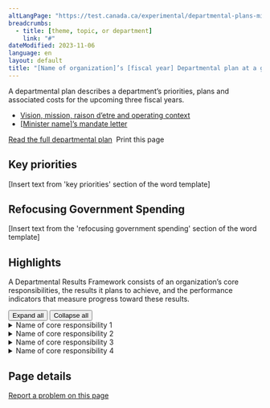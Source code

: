 ```yaml
---
altLangPage: "https://test.canada.ca/experimental/departmental-plans-ministeriels/dp-at-glance-fr.html"
breadcrumbs:
  - title: [theme, topic, or department]
    link: "#"
dateModified: 2023-11-06
language: en
layout: default
title: "[Name of organization]’s [fiscal year] Departmental plan at a glance"
---
```


<link rel="stylesheet" type="text/css" href="departmental-plans-ministeriels/css/theme.min.css" />
<div class="mwsgeneric-base-html parbase section">
  <p>A departmental plan describes a department&rsquo;s priorities, plans and  associated costs for the upcoming three fiscal years. </p>
<ul>
    <li><a href="#">Vision, mission, raison d&#8217;etre and operating context</a></li>
    <li><a href="#">[Minister name]&#8217;s mandate letter</a></li>
  </ul> 

 
  <div class="clearfix"></div>
  <section class="mrgn-tp-lg">
    <p><a href="https://test.canada.ca/experimental/departmental-plans-ministeriels/dp-full-page.html" class="btn btn-primary btn-lg">Read the full departmental plan</a> <span class="wb-toggle" data-toggle="{&quot;selector&quot;: &quot;main summary&quot;, &quot;print&quot;: &quot;on&quot;}"></span> <a onclick="window.print()" class="btn btn-default btn-lg"><span class="glyphicon glyphicon-print" aria-hidden="true"></span>&nbsp;Print this page</a> </p>
  </section>
  <section>
    <h2>Key priorities</h2>
    <p>[Insert text from 'key priorities' section of the word template]</p>
</section>
  <section>
    <h2>Refocusing Government Spending </h2>
    <p>[Insert text from the 'refocusing government spending' section of the word template]</p>
      </section>
  <section>
    <h2>Highlights </h2>
    <p>A Departmental Results Framework consists of an organization&rsquo;s&nbsp;core responsibilities, the  results it plans  to achieve, and the&nbsp;performance indicators&nbsp;that measure progress toward these  results.</p>
   <section id="cores"> <div class="btn-group mrgn-bttm-md">
<button type="button" class="btn btn-default wb-toggle" data-toggle="{&quot;selector&quot;: &quot;details&quot;, &quot;parent&quot;: &quot;#cores&quot;, &quot;type&quot;: &quot;on&quot;}">Expand all</button>
<button type="button" class="btn btn-default wb-toggle" data-toggle="{&quot;selector&quot;: &quot;details&quot;, &quot;parent&quot;: &quot;#cores&quot;, &quot;type&quot;: &quot;off&quot;}">Collapse all</button>
</div>
      <details class="brdr-tp brdr-rght brdr-bttm brdr-lft">
        <summary class="wb-toggle" data-toggle='{"print":"on"}'>Name of core responsibility 1</summary>
        <section>
            <p><strong>Departmental results:</strong></p>
              <ul>
                  <li>[Insert a bulleted list of all departmental results for this core responsibility]</li>
            </ul>
          <p><strong>Planned spending:</strong> [Insert planned spending]</p>
          <p><strong>Planned human resources:</strong> [Insert number of full-time equivalents]</p>
          <p><strong>Plans to achieve  results:</strong> </p>
          <p>[Insert a summary of the organization’s plans to achieve results]</p>
        <p>More information about [<a href="https://test.canada.ca/experimental/departmental-plans-ministeriels/dp-at-glance.html">name of core responsibility</a>] can be found in the full  departmental plan. </p>
        </section>
      </details>
      <details class="brdr-tp brdr-rght brdr-bttm brdr-lft">
        <summary class="wb-toggle" data-toggle='{"print":"on"}'>Name of core responsibility 2</summary>
        <section>
            <p><strong>Departmental results:</strong></p>
              <ul>
                  <li>[Insert a bulleted list of all departmental results for this core responsibility]</li>
            </ul>
          <p><strong>Planned spending:</strong> [Insert planned spending]</p>
          <p><strong>Planned human resources:</strong> [Insert number of full-time equivalents]</p>
          <p><strong>Plans to achieve  results:</strong> </p>
          <p>[Insert a summary of the organization’s plans to achieve results]</p>
        <p>More information about [<a href="https://test.canada.ca/experimental/departmental-plans-ministeriels/dp-at-glance.html">name of core responsibility</a>] can be found in the full departmental plan. </p>
        </section>
      </details>
      <details class="brdr-tp brdr-rght brdr-bttm brdr-lft">
        <summary class="wb-toggle" data-toggle='{"print":"on"}'>Name of core responsibility 3</summary>
        <section>
            <p><strong>Departmental results:</strong></p>
              <ul>
                  <li>[Insert a bulleted list of all departmental results for core responsibility]</li>
            </ul>
          <p><strong>Planned spending:</strong> [Insert planned spending]</p>
          <p><strong>Planned human resources:</strong> [Insert number of full-time equivalents]</p>
          <p><strong>Plans to achieve  results:</strong> </p>
          <p>[Insert a summary of the organization’s plans to achieve results for this core responsibility]</p>
        <p>More information about [<a href="https://test.canada.ca/experimental/departmental-plans-ministeriels/dp-at-glance.html">name of core responsibility</a>] can be found in the full  departmental plan. </p>
        </section>
      </details>
       <details class="brdr-tp brdr-rght brdr-bttm brdr-lft">
        <summary class="wb-toggle" data-toggle='{"print":"on"}'>Name of core responsibility 4</summary>
        <section>
            <p><strong>Departmental results:</strong></p>
              <ul>
                  <li>[Insert a bulleted list of all departmental results for core responsibility]</li>
            </ul>
          <p><strong>Planned spending:</strong> [Insert planned spending]</p>
          <p><strong>Planned human resources:</strong> [Insert number of full-time equivalents]</p>
          <p><strong>Plans to achieve  results:</strong> </p>
          <p>[Insert a summary of the organization’s plans to achieve results for this core responsibility]</p>
        <p>More information about [<a href="https://test.canada.ca/experimental/departmental-plans-ministeriels/dp-at-glance.html">name of core responsibility</a>] can be found in the full  departmental plan. </p>
        </section>
      </details>
    </section>
  </section>
</div>
<section class="pagedetails">
  <h2 class="wb-inv">Page details</h2>
  <div class="row">
    <div class="col-sm-8 col-md-9 col-lg-9">
      <div data-ajax-replace="/content/canadasite/en/reportaproblem/feedbacktool/jcr:content/par/mwsgeneric_base_html.html">
        <div class="row row-no-gutters">
          <div class="col-sm-9 col-md-6 col-lg-5"> <a class="btn btn-default btn-block" href="https://www.canada.ca/en/report-problem.html">Report a problem on this page</a> </div>
        </div>
      </div>
    </div>
    <div class="wb-share col-sm-4 col-md-3" data-wb-share='{&#34;lnkClass&#34;: &#34;btn btn-default btn-block&#34;}'></div>
  </div>
</section>
